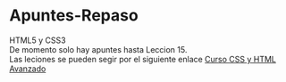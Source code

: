 # Apuntes-Repaso
 HTML5 y CSS3<br>
 De momento solo hay apuntes hasta Leccion 15. <!--estan en proceso:<br>-->
 <br>
 Las leciones se pueden segir por el siguiente enlace <a href="https://www.youtube.com/watch?v=4nkchdenw-U">Curso CSS y HTML Avanzado</a>
